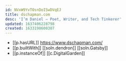 ```yaml
---
id: NVxW9YvTOsnDoISwDVqEJ
title: dschapman.com
desc: 'I’m Daniel — Poet, Writer, and Tech Tinkerer'
updated: 1637406228798
created: 1633198600307
---
```


- [[p.hasURL]] https://www.dschapman.com/
- [[p.builtWith]] [[soln.dendron]] [[soln.Gatsby]]
- [[p.instanceOf]] [[c.DigitalGarden]]